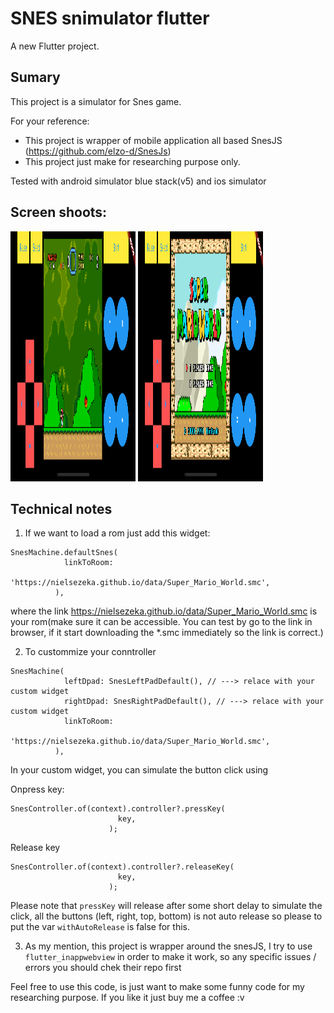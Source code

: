 # SNES snimulator flutter

A new Flutter project.

## Sumary

This project is a simulator for Snes game.

For your reference:

- This project is wrapper of mobile application all based SnesJS (https://github.com/elzo-d/SnesJs)
- This project just make for researching purpose only.

Tested with android simulator blue stack(v5) and ios simulator

## Screen shoots:

<img src="/screen_shoot/ip1.png?raw=true" width="200" height="400" />   <img src="/screen_shoot/ip2.png?raw=true" width="200" height="400" />  

## Technical notes


1. If we want to load a rom just add this widget:

```
SnesMachine.defaultSnes(
            linkToRoom:
                'https://nielsezeka.github.io/data/Super_Mario_World.smc',
          ),
```

where the link https://nielsezeka.github.io/data/Super_Mario_World.smc is your rom(make sure it can be accessible. You can test by go to the link in browser, if it start downloading the *.smc immediately so the link is correct.)


2. To custommize your conntroller
```
SnesMachine(
            leftDpad: SnesLeftPadDefault(), // ---> relace with your custom widget
            rightDpad: SnesRightPadDefault(), // ---> relace with your custom widget
            linkToRoom:
                'https://nielsezeka.github.io/data/Super_Mario_World.smc',
          ),
```
In your custom widget, you can simulate the button click using

Onpress key:

```
SnesController.of(context).controller?.pressKey(
                        key,
                      );
```
Release key

```
SnesController.of(context).controller?.releaseKey(
                        key,
                      );
```

Please note that `pressKey` will release after some short delay to simulate the click, all the buttons (left, right, top, bottom) is not auto release so please to put the var `withAutoRelease` is false for this.   

3. As my mention, this project is wrapper around the snesJS, I try to use `flutter_inappwebview` in order to make it work, so any specific issues / errors you should chek their repo first 


Feel free to use this code, is just want to make some funny code for my researching purpose. If you like it just buy me a coffee :v 